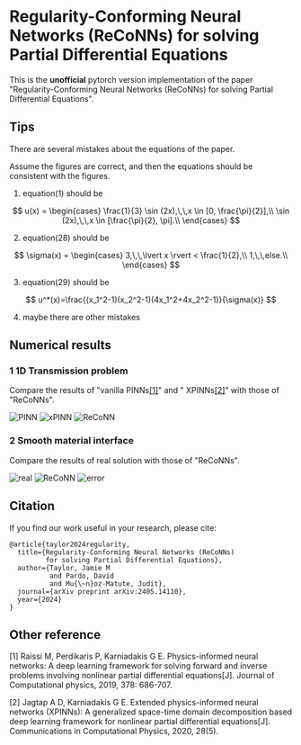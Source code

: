 # Regularity-Conforming Neural Networks (ReCoNNs) for solving Partial Differential Equations

This is the **unofficial** pytorch version implementation of the paper "Regularity-Conforming Neural Networks (ReCoNNs)
for
solving Partial Differential Equations".

## Tips

There are several mistakes about the equations of the paper. 

Assume the figures are correct, and then the equations should be consistent with the figures.

1. equation(1) should be

$$
u(x) = 
 \begin{cases}
 \frac{1}{3} \sin (2x),\,\,x \in [0, \frac{\pi}{2}],\\
 \sin (2x),\,\,x \in [\frac{\pi}{2}, \pi].\\
 \end{cases}
$$

2. equation(28) should be

$$
\sigma(x) = 
 \begin{cases}
 3,\,\,\lvert x \rvert < \frac{1}{2},\\
 1,\,\,else.\\
 \end{cases}
$$

3. equation(29) should be

$$
u^*(x)=\frac{(x_1^2-1)(x_2^2-1)(4x_1^2+4x_2^2-1)}{\sigma(x)}
$$

4. maybe there are other mistakes


## Numerical results

### 1 1D Transmission problem

Compare the results of "vanilla PINNs[[1]](https://doi.org/10.1016/j.jcp.2018.10.045)" and "
XPINNs[[2]](https://doi.org/10.4208/cicp.OA-2020-0164)" with those of "ReCoNNs".

![PINN](./assets/1D_case/PINN.png)
![xPINN](./assets/1D_case/xPINN.png)
![ReCoNN](./assets/1D_case/ReCoNN.png)

### 2 Smooth material interface

Compare the results of real solution with those of "ReCoNNs".

![real](./assets/2D_smooth/real.png)
![ReCoNN](./assets/2D_smooth/ReCoNN.png)
![error](./assets/2D_smooth/error.png)

## Citation

If you find our work useful in your research, please cite:

```
@article{taylor2024regularity,
  title={Regularity-Conforming Neural Networks (ReCoNNs) 
         for solving Partial Differential Equations},
  author={Taylor, Jamie M 
          and Pardo, David 
          and Mu{\~n}oz-Matute, Judit},
  journal={arXiv preprint arXiv:2405.14110},
  year={2024}
}
```

## Other reference

[1] Raissi M, Perdikaris P, Karniadakis G E. Physics-informed neural networks: A deep learning framework for solving
forward and inverse problems involving nonlinear partial differential equations[J]. Journal of Computational physics,
2019, 378: 686-707.

[2] Jagtap A D, Karniadakis G E. Extended physics-informed neural networks (XPINNs): A generalized space-time domain
decomposition based deep learning framework for nonlinear partial differential equations[J]. Communications in
Computational Physics, 2020, 28(5).